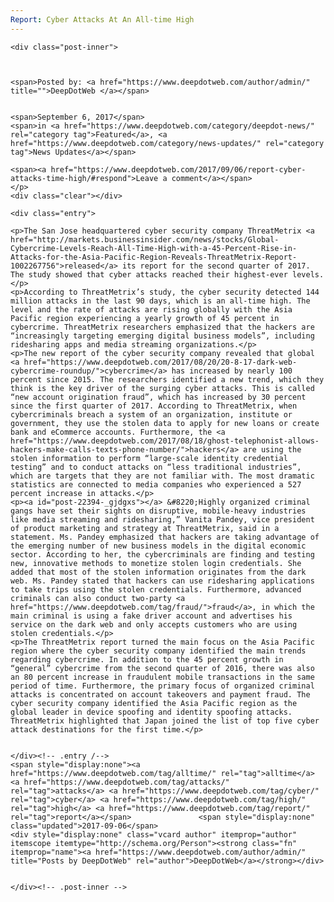 ```yaml
---
Report: Cyber Attacks At An All-time High
---
```

<article class="post-listing post-22394 post type-post status-publish format-standard has-post-thumbnail hentry category-deepdot-news category-news-updates tag-alltime tag-attacks tag-cyber tag-high tag-report">
    
    <div class="post-inner">
    
    
        
    <span>Posted by: <a href="https://www.deepdotweb.com/author/admin/" title="">DeepDotWeb </a></span>
    
    
    <span>September 6, 2017</span>
    <span>in <a href="https://www.deepdotweb.com/category/deepdot-news/" rel="category tag">Featured</a>, <a href="https://www.deepdotweb.com/category/news-updates/" rel="category tag">News Updates</a></span>
    
    <span><a href="https://www.deepdotweb.com/2017/09/06/report-cyber-attacks-time-high/#respond">Leave a comment</a></span>
    </p>
    <div class="clear"></div>
    
    <div class="entry">
    
    <p>The San Jose headquartered cyber security company ThreatMetrix <a href="http://markets.businessinsider.com/news/stocks/Global-Cybercrime-Levels-Reach-All-Time-High-with-a-45-Percent-Rise-in-Attacks-for-the-Asia-Pacific-Region-Reveals-ThreatMetrix-Report-1002267756">released</a> its report for the second quarter of 2017. The study showed that cyber attacks reached their highest-ever levels.</p>
    <p>According to ThreatMetrix’s study, the cyber security detected 144 million attacks in the last 90 days, which is an all-time high. The level and the rate of attacks are rising globally with the Asia Pacific region experiencing a yearly growth of 45 percent in cybercrime. ThreatMetrix researchers emphasized that the hackers are “increasingly targeting emerging digital business models”, including ridesharing apps and media streaming organizations.</p>
    <p>The new report of the cyber security company revealed that global <a href="https://www.deepdotweb.com/2017/08/20/20-8-17-dark-web-cybercrime-roundup/">cybercrime</a> has increased by nearly 100 percent since 2015. The researchers identified a new trend, which they think is the key driver of the surging cyber attacks. This is called “new account origination fraud”, which has increased by 30 percent since the first quarter of 2017. According to ThreatMetrix, when cybercriminals breach a system of an organization, institute or government, they use the stolen data to apply for new loans or create bank and eCommerce accounts. Furthermore, the <a href="https://www.deepdotweb.com/2017/08/18/ghost-telephonist-allows-hackers-make-calls-texts-phone-number/">hackers</a> are using the stolen information to perform “large-scale identity credential testing” and to conduct attacks on “less traditional industries”, which are targets that they are not familiar with. The most dramatic statistics are connected to media companies who experienced a 527 percent increase in attacks.</p>
    <p><a id="post-22394-_gjdgxs"></a> &#8220;Highly organized criminal gangs have set their sights on disruptive, mobile-heavy industries like media streaming and ridesharing,” Vanita Pandey, vice president of product marketing and strategy at ThreatMetrix, said in a statement. Ms. Pandey emphasized that hackers are taking advantage of the emerging number of new business models in the digital economic sector. According to her, the cybercriminals are finding and testing new, innovative methods to monetize stolen login credentials. She added that most of the stolen information originates from the dark web. Ms. Pandey stated that hackers can use ridesharing applications to take trips using the stolen credentials. Furthermore, advanced criminals can also conduct two-party <a href="https://www.deepdotweb.com/tag/fraud/">fraud</a>, in which the main criminal is using a fake driver account and advertises his service on the dark web and only accepts customers who are using stolen credentials.</p>
    <p>The ThreatMetrix report turned the main focus on the Asia Pacific region where the cyber security company identified the main trends regarding cybercrime. In addition to the 45 percent growth in “general” cybercrime from the second quarter of 2016, there was also an 80 percent increase in fraudulent mobile transactions in the same period of time. Furthermore, the primary focus of organized criminal attacks is concentrated on account takeovers and payment fraud. The cyber security company identified the Asia Pacific region as the global leader in device spoofing and identity spoofing attacks. ThreatMetrix highlighted that Japan joined the list of top five cyber attack destinations for the first time.</p>
    
    
    </div><!-- .entry /-->
    <span style="display:none"><a href="https://www.deepdotweb.com/tag/alltime/" rel="tag">alltime</a> <a href="https://www.deepdotweb.com/tag/attacks/" rel="tag">attacks</a> <a href="https://www.deepdotweb.com/tag/cyber/" rel="tag">cyber</a> <a href="https://www.deepdotweb.com/tag/high/" rel="tag">high</a> <a href="https://www.deepdotweb.com/tag/report/" rel="tag">report</a></span>				<span style="display:none" class="updated">2017-09-06</span>
    <div style="display:none" class="vcard author" itemprop="author" itemscope itemtype="http://schema.org/Person"><strong class="fn" itemprop="name"><a href="https://www.deepdotweb.com/author/admin/" title="Posts by DeepDotWeb" rel="author">DeepDotWeb</a></strong></div>
    
    
    </div><!-- .post-inner -->
</article><!-- .post-listing -->


